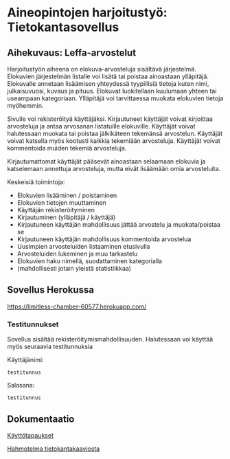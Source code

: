 # Aineopintojen harjoitustyö: Tietokantasovellus

## Aihekuvaus: Leffa-arvostelut

Harjoitustyön aiheena on elokuva-arvosteluja sisältävä järjestelmä. Elokuvien järjestelmän listalle voi lisätä tai poistaa ainoastaan ylläpitäjä. Elokuvalle annetaan lisäämisen yhteydessä tyypillisiä tietoja kuten nimi, julkaisuvuosi, kuvaus ja pituus. Elokuvat luokitellaan kuulumaan yhteen tai useampaan kategoriaan. Ylläpitäjä voi tarvittaessa muokata elokuvien tietoja myöhemmin.

Sivulle voi rekisteröityä käyttäjäksi. Kirjautuneet käyttäjät voivat kirjoittaa arvosteluja ja antaa arvosanan listatuille elokuville. Käyttäjät voivat halutessaan muokata tai poistaa jälkikäteen tekemänsä arvostelun. Käyttäjät voivat katsella myös kootusti kaikkia tekemiään arvosteluja. Käyttäjät voivat kommentoida muiden tekemiä arvosteluja.

Kirjautumattomat käyttäjät pääsevät ainoastaan selaamaan elokuvia ja katselemaan annettuja arvosteluja, mutta eivät lisäämään omia arvosteluita.

Keskeisiä toimintoja:

* Elokuvien lisääminen / poistaminen
* Elokuvien tietojen muuttaminen
* Käyttäjän rekisteröityminen
* Kirjautuminen (ylläpitäjä / käyttäjä)
* Kirjautuneen käyttäjän mahdollisuus jättää arvostelu ja muokata/poistaa se
* Kirjautuneen käyttäjän mahdollisuus kommentoida arvostelua
* Uusimpien arvosteluiden listaaminen etusivulla
* Arvosteluiden lukeminen ja muu tarkastelu
* Elokuvien haku nimellä, suodattaminen kategorialla
* (mahdollisesti jotain yleistä statistiikkaa)

## Sovellus Herokussa

https://limitless-chamber-60577.herokuapp.com/

### Testitunnukset

Sovellus sisältää rekisteröitymismahdollisuuden. Halutessaan voi käyttää myös seuraavia testitunnuksia

Käyttäjänimi:
```
testitunnus
```
Salasana:
```
testitunnus
```


## Dokumentaatio

[Käyttötapaukset](https://github.com/anketola/Tietokanta-leffasovellus/blob/master/documentation/kayttotapaukset.md)

[Hahmotelma tietokantakaaviosta](https://github.com/anketola/Tietokanta-leffasovellus/blob/master/documentation/tietokantakaavio.md)
